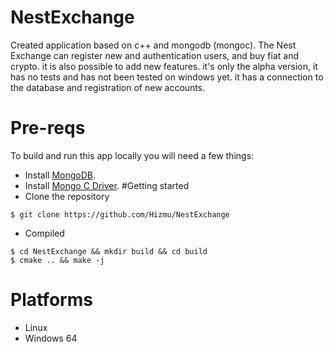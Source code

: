 # NestExchange
  Created application based on c++ and mongodb (mongoc).
The Nest Exchange can register new and authentication users, and buy fiat and crypto. it is also possible to add new features.
it's only the alpha version, it has no tests and has not been tested on windows yet. it has a connection to the database and registration of new accounts. 
# Pre-reqs
To build and run this app locally you will need a few things:
- Install  [MongoDB](https://www.mongodb.com/).
- Install  [Mongo C Driver](http://mongoc.org/).
#Getting started
- Clone the repository
```
$ git clone https://github.com/Hizmu/NestExchange
```
- Compiled 
```
$ cd NestExchange && mkdir build && cd build
$ cmake .. && make -j
```
# Platforms
- Linux
- Windows 64
